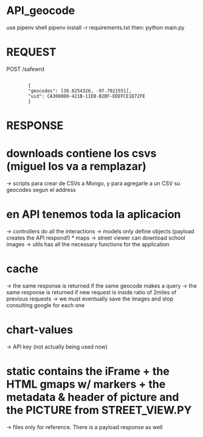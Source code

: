 # API_geocode
use pipenv shell
pipenv install -r requirements.txt
then: python main.py

# REQUEST
POST /safewrd
``` 

        {
        "geocodes": [38.8254326, -97.7021551],
        "uid": CA308008-421B-11EB-B2BF-EDEFCE1D72FE
        }
``` 


# RESPONSE


# downloads contiene los csvs (miguel los va a remplazar)
-> scripts para crear de CSVs a Mongo, y para agregarle a un CSV su geocodes segun el address

# en API tenemos toda la aplicacion
-> controllers do all the interactions
-> models only define objects (payload creates the API respond!) * maps 
-> street viewer can download school images
-> utils has all the necessary functions for the application
# cache 
-> the same response is returned if the same geocode makes a query
-> the same response is returned if new request is inside ratio of 2miles of previous requests
-> we must eventually save the images and stop consulting google for each one

# chart-values 
-> API key (not actually being used now)

# static contains the iFrame + the HTML gmaps w/ markers + the metadata & header of picture and the PICTURE from STREET_VIEW.PY
-> files only for reference. There is a payload response as well



